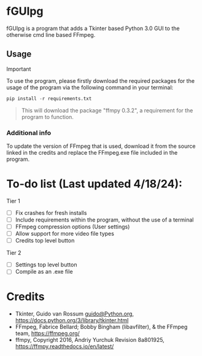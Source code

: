 # fGUIpg
fGUIpg is a program that adds a Tkinter based Python 3.0 GUI to the otherwise cmd line based FFmpeg. 

## Usage
> [!IMPORTANT]
> To use the program, please firstly download the required packages for the usage of the program via the following command in your terminal:

```python
pip install -r requirements.txt
```
> This will download the package "ffmpy 0.3.2", a requirement for the program to function.


### Additional info
To update the version of FFmpeg that is used, download it from the source linked in the credits and replace the FFmpeg.exe file included in the program.

# To-do list (Last updated 4/18/24):
Tier 1
- [ ] Fix crashes for fresh installs
- [ ] Include requirements within the program, without the use of a terminal
- [ ] FFmpeg compression options (User settings)
- [ ] Allow support for more video file types
- [ ] Credits top level button

Tier 2
- [ ] Settings top level button
- [ ] Compile as an .exe file

# Credits
- Tkinter, Guido van Rossum <guido@Python.org>, https://docs.python.org/3/library/tkinter.html
- FFmpeg, Fabrice Bellard; Bobby Bingham (libavfilter), & the FFmpeg team, https://ffmpeg.org/
- ffmpy, Copyright 2016, Andriy Yurchuk Revision 8a801925, https://ffmpy.readthedocs.io/en/latest/